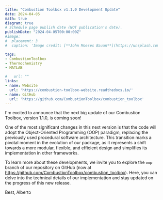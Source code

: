 ```yaml
---
title: "Combustion Toolbox v1.1.0 Development Update"
date: 2024-04-05
math: true
diagram: true
# Schedule page publish date (NOT publication's date).
publishDate: "2024-04-05T00:00:00Z"
#image:
#  placement: 3
#  caption: 'Image credit: [**John Moeses Bauan**](https://unsplash.com/photos/OGZtQF8iC0g)'

tags:
- CombustionToolbox
- Thermochemistry
- MATLAB

#   url: ""
links:
- name: Website
  url: 'https://combustion-toolbox-website.readthedocs.io/'
- name: GitHub
  url: 'https://github.com/CombustionToolbox/combustion_toolbox'
---
```


I'm excited to announce that the next big update of our Combustion Toolbox, version 1.1.0, is coming soon!

One of the most significant changes in this next version is that the code will adopt the Object-Oriented Programming (OOP) paradigm, replacing the previously used procedural software architecture. This transition marks a pivotal moment in the evolution of our package, as it represents a shift towards a more modular, flexible, and efficient design and simplifies its implementation in other frameworks.

To learn more about these developments, we invite you to explore the ```oop``` branch of our repository on GitHub (now at https://github.com/CombustionToolbox/combustion_toolbox). Here, you can delve into the technical details of our implementation and stay updated on the progress of this new release.

Best,
Alberto